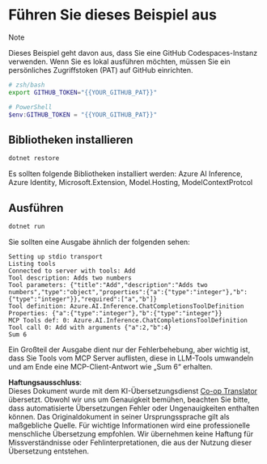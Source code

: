<!--
CO_OP_TRANSLATOR_METADATA:
{
  "original_hash": "c40c54fa74ded9c223bc0ebfc8a2de7c",
  "translation_date": "2025-06-18T05:47:10+00:00",
  "source_file": "03-GettingStarted/03-llm-client/solution/dotnet/README.md",
  "language_code": "de"
}
-->
# Führen Sie dieses Beispiel aus

> [!NOTE]  
> Dieses Beispiel geht davon aus, dass Sie eine GitHub Codespaces-Instanz verwenden. Wenn Sie es lokal ausführen möchten, müssen Sie ein persönliches Zugriffstoken (PAT) auf GitHub einrichten.  
>  
> ```bash
> # zsh/bash
> export GITHUB_TOKEN="{{YOUR_GITHUB_PAT}}"
> ```  
>  
> ```powershell
> # PowerShell
> $env:GITHUB_TOKEN = "{{YOUR_GITHUB_PAT}}"
> ```  

## Bibliotheken installieren

```sh
dotnet restore
```

Es sollten folgende Bibliotheken installiert werden: Azure AI Inference, Azure Identity, Microsoft.Extension, Model.Hosting, ModelContextProtcol  

## Ausführen

```sh 
dotnet run
```

Sie sollten eine Ausgabe ähnlich der folgenden sehen:

```text
Setting up stdio transport
Listing tools
Connected to server with tools: Add
Tool description: Adds two numbers
Tool parameters: {"title":"Add","description":"Adds two numbers","type":"object","properties":{"a":{"type":"integer"},"b":{"type":"integer"}},"required":["a","b"]}
Tool definition: Azure.AI.Inference.ChatCompletionsToolDefinition
Properties: {"a":{"type":"integer"},"b":{"type":"integer"}}
MCP Tools def: 0: Azure.AI.Inference.ChatCompletionsToolDefinition
Tool call 0: Add with arguments {"a":2,"b":4}
Sum 6
```

Ein Großteil der Ausgabe dient nur der Fehlerbehebung, aber wichtig ist, dass Sie Tools vom MCP Server auflisten, diese in LLM-Tools umwandeln und am Ende eine MCP-Client-Antwort wie „Sum 6“ erhalten.

**Haftungsausschluss**:  
Dieses Dokument wurde mit dem KI-Übersetzungsdienst [Co-op Translator](https://github.com/Azure/co-op-translator) übersetzt. Obwohl wir uns um Genauigkeit bemühen, beachten Sie bitte, dass automatisierte Übersetzungen Fehler oder Ungenauigkeiten enthalten können. Das Originaldokument in seiner Ursprungssprache gilt als maßgebliche Quelle. Für wichtige Informationen wird eine professionelle menschliche Übersetzung empfohlen. Wir übernehmen keine Haftung für Missverständnisse oder Fehlinterpretationen, die aus der Nutzung dieser Übersetzung entstehen.